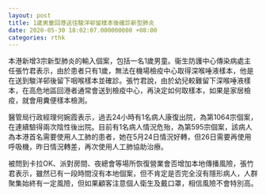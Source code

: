 ```yaml
---
layout: post
title: 1歲男童回港送往駿洋邨留樣本後確診新型肺炎
date: 2020-05-30 18:02:07.000000000 +08:00
categories: rthk
---
```


本港新增3宗新型肺炎的輸入個案，包括一名1歲男童。衞生防護中心傳染病處主任張竹君表示，由於患者只有1歲，無法在機場檢疫中心取得深喉唾液樣本，他是在送到駿洋邨後留下咽喉樣本並確診。張竹君說，由於幼兒較難留下深喉唾液樣本，在高危地區回港者通常會送到檢疫中心，再決定如何取樣本，如果是家居檢疫，就會用糞便樣本檢測。

醫管局行政經理何婉霞表示，過去24小時有1名病人康復出院，為第1064宗個案，在連續驗得兩次陰性後出院。目前有1名病人情況危殆，為第595宗個案，該病人為本港首名需要使用人工肺的患者，她在5月24日情況好轉，但26日需要再使用呼吸機，昨日情況轉差，再次使用人工肺協助治療。

被問到卡拉OK、派對房間、夜總會等場所恢復營業會否增加本地傳播風險，張竹君表示，雖然已有一段時間沒有本地個案，但不肯定是否完全沒有隱形病人，人群聚集始終有一定風險，但如果顧客注意個人衛生及戴口罩，相信風險不會特別高。
